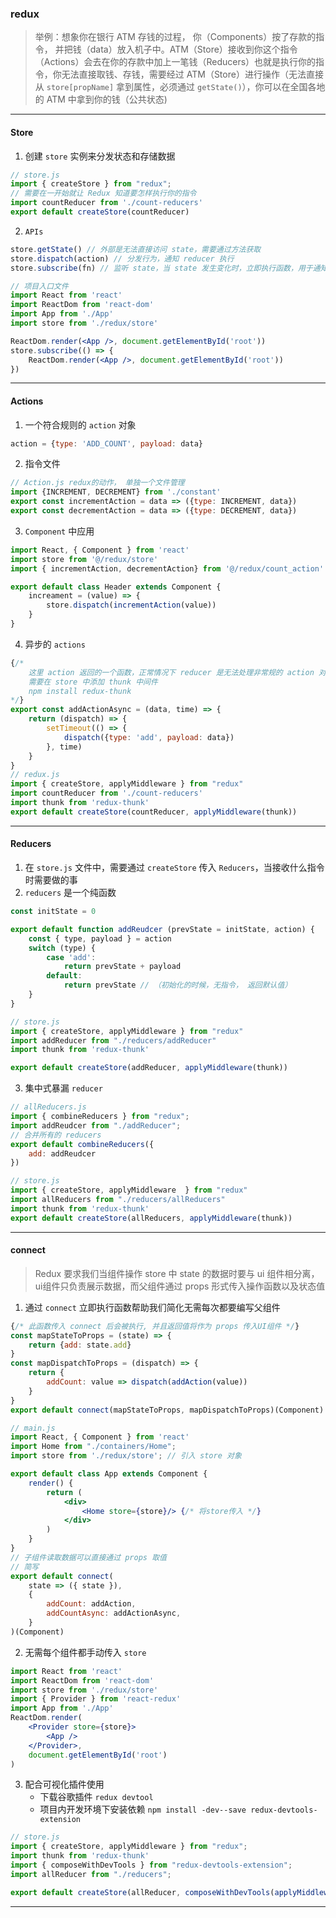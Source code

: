 ### redux
> 举例：想象你在银行 ATM 存钱的过程， 你（Components）按了存款的指令， 并把钱（data）放入机子中。ATM（Store）接收到你这个指令（Actions）会去在你的存款中加上一笔钱（Reducers）也就是执行你的指令，你无法直接取钱、存钱，需要经过 ATM（Store）进行操作（无法直接从 `store[propName]` 拿到属性，必须通过 `getState()`），你可以在全国各地的 ATM 中拿到你的钱（公共状态)

---

#### Store
1. 创建 `store` 实例来分发状态和存储数据

```jsx
// store.js 
import { createStore } from "redux"; 
// 需要在一开始就让 Redux 知道要怎样执行你的指令
import countReducer from './count-reducers' 
export default createStore(countReducer)
```

2. `APIs`

```jsx
store.getState() // 外部是无法直接访问 state，需要通过方法获取
store.dispatch(action) // 分发行为，通知 reducer 执行
store.subscribe(fn) // 监听 state，当 state 发生变化时，立即执行函数，用于通知视图更新

// 项目入口文件
import React from 'react'
import ReactDom from 'react-dom'
import App from './App'
import store from './redux/store'

ReactDom.render(<App />, document.getElementById('root'))
store.subscribe(() => {
    ReactDom.render(<App />, document.getElementById('root'))
})
```

---

#### Actions
1. 一个符合规则的 `action` 对象

```jsx
action = {type: 'ADD_COUNT', payload: data}
```

2. 指令文件

```jsx
// Action.js redux的动作， 单独一个文件管理 
import {INCREMENT, DECREMENT} from './constant' 
export const incrementAction = data => ({type: INCREMENT, data}) 
export const decrementAction = data => ({type: DECREMENT, data})
```

3. `Component` 中应用

```jsx
import React, { Component } from 'react' 
import store from '@/redux/store' 
import { incrementAction, decrementAction} from '@/redux/count_action'

export default class Header extends Component { 
    increament = (value) => { 
        store.dispatch(incrementAction(value))
    } 
}
```

4. 异步的 `actions`

```jsx
{/*
    这里 action 返回的一个函数，正常情况下 reducer 是无法处理非常规的 action 对象
    需要在 store 中添加 thunk 中间件
    npm install redux-thunk
*/}
export const addActionAsync = (data, time) => {
    return (dispatch) => {
        setTimeout(() => {
            dispatch({type: 'add', payload: data})
        }, time)
    }
}
// redux.js
import { createStore, applyMiddleware } from "redux"
import countReducer from './count-reducers' 
import thunk from 'redux-thunk'
export default createStore(countReducer, applyMiddleware(thunk))
```

---

#### Reducers

1. 在 `store.js` 文件中，需要通过 `createStore` 传入 `Reducers`，当接收什么指令时需要做的事
2. `reducers` 是一个纯函数

```jsx
const initState = 0 

export default function addReudcer (prevState = initState, action) {
    const { type, payload } = action
    switch (type) {
        case 'add':
            return prevState + payload
        default:
            return prevState // （初始化的时候，无指令， 返回默认值）
    }
}

// store.js
import { createStore, applyMiddleware } from "redux"
import addReducer from "./reducers/addReducer"
import thunk from 'redux-thunk'

export default createStore(addReducer, applyMiddleware(thunk))
```

3. 集中式暴漏 `reducer`

```jsx
// allReducers.js
import { combineReducers } from "redux";
import addReudcer from "./addReducer";
// 合并所有的 reducers
export default combineReducers({
    add: addReudcer
})

// store.js
import { createStore, applyMiddleware  } from "redux"
import allReducers from "./reducers/allReducers"
import thunk from 'redux-thunk'
export default createStore(allReducers, applyMiddleware(thunk))
```

---

#### connect
> Redux 要求我们当组件操作 store 中 state 的数据时要与 ui 组件相分离，ui组件只负责展示数据，而父组件通过 props 形式传入操作函数以及状态值

1. 通过 `connect` 立即执行函数帮助我们简化无需每次都要编写父组件

```jsx
{/* 此函数传入 connect 后会被执行, 并且返回值将作为 props 传入UI组件 */}
const mapStateToProps = (state) => {
    return {add: state.add}
}
const mapDispatchToProps = (dispatch) => {
    return {
        addCount: value => dispatch(addAction(value))
    }
}
export default connect(mapStateToProps, mapDispatchToProps)(Component)

// main.js
import React, { Component } from 'react'
import Home from "./containers/Home";
import store from './redux/store'; // 引入 store 对象

export default class App extends Component {
    render() {
        return (
            <div>
                <Home store={store}/> {/* 将store传入 */}
            </div>
        )
    }
}
// 子组件读取数据可以直接通过 props 取值
// 简写
export default connect( 
    state => ({ state }), 
    { 
        addCount: addAction, 
        addCountAsync: addActionAsync, 
    } 
)(Component)
```

2. 无需每个组件都手动传入 `store`

```jsx
import React from 'react'
import ReactDom from 'react-dom'
import store from './redux/store'
import { Provider } from 'react-redux'
import App from './App'
ReactDom.render(
    <Provider store={store}>
        <App />
    </Provider>,
    document.getElementById('root')
)
```

3. 配合可视化插件使用
    - 下载谷歌插件 `redux devtool`
    - 项目内开发环境下安装依赖 `npm install -dev--save redux-devtools-extension`

```jsx
// store.js
import { createStore, applyMiddleware } from "redux";
import thunk from 'redux-thunk'
import { composeWithDevTools } from "redux-devtools-extension";
import allReducer from "./reducers";

export default createStore(allReducer, composeWithDevTools(applyMiddleware(thunk)))
```

---



